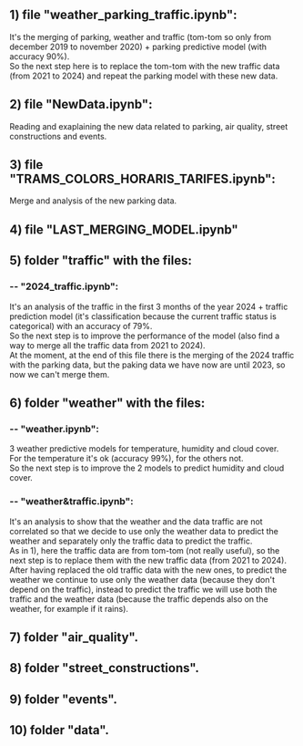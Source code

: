 ## 1) file "weather_parking_traffic.ipynb":  
It's the merging of parking, weather and traffic (tom-tom so only from december 2019 to november 2020) + parking predictive model (with accuracy 90%).  
So the next step here is to replace the tom-tom with the new traffic data (from 2021 to 2024) and repeat the parking model with these new data.

## 2) file "NewData.ipynb":
Reading and exaplaining the new data related to parking, air quality, street constructions and events.

## 3) file "TRAMS_COLORS_HORARIS_TARIFES.ipynb":
Merge and analysis of the new parking data.

## 4) file "LAST_MERGING_MODEL.ipynb"

## 5) folder "traffic" with the files:
### -- "2024_traffic.ipynb":  
It's an analysis of the traffic in the first 3 months of the year 2024 + traffic prediction model (it's classification because the current traffic status is categorical) with an accuracy of 79%.  
So the next step is to improve the performance of the model (also find a way to merge all the traffic data from 2021 to 2024).  
At the moment, at the end of this file there is the merging of the 2024 traffic with the parking data, but the paking data we have now are until 2023, so now we can't merge them.

## 6) folder "weather" with the files:  
### -- "weather.ipynb":  
3 weather predictive models for temperature, humidity and cloud cover.  
For the temperature it's ok (accuracy 99%), for the others not.  
So the next step is to improve the 2 models to predict humidity and cloud cover.
      
### -- "weather&traffic.ipynb":  
It's an analysis to show that the weather and the data traffic are not correlated so that we decide to use only the weather data to predict the weather and separately only the traffic data to predict the traffic.  
As in 1), here the traffic data are from tom-tom (not really useful), so the next step is to replace them with the new traffic data (from 2021 to 2024).    
After having replaced the old traffic data with the new ones, to predict the weather we continue to use only the weather data (because they don't depend on the traffic), instead to predict the traffic we will use both the traffic and the weather data (because the traffic depends also on the weather, for example if it rains).  

## 7) folder "air_quality".

## 8) folder "street_constructions".

## 9) folder "events".

## 10) folder "data".



